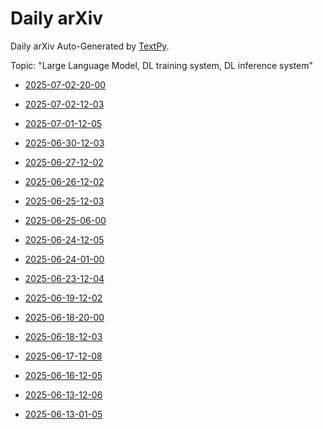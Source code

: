 # Daily arXiv

Daily arXiv Auto-Generated by [TextPy](https://github.com/yezhengmao1/TextPy).

Topic: "Large Language Model, DL training system, DL inference system"

* [2025-07-02-20-00](https://linx.yezhem.com/2025-07-02-20-00.md)

* [2025-07-02-12-03](https://linx.yezhem.com/2025-07-02-12-03.md)

* [2025-07-01-12-05](https://linx.yezhem.com/2025-07-01-12-05.md)

* [2025-06-30-12-03](https://linx.yezhem.com/2025-06-30-12-03.md)

* [2025-06-27-12-02](https://linx.yezhem.com/2025-06-27-12-02.md)

* [2025-06-26-12-02](https://linx.yezhem.com/2025-06-26-12-02.md)

* [2025-06-25-12-03](https://linx.yezhem.com/2025-06-25-12-03.md)

* [2025-06-25-06-00](https://linx.yezhem.com/2025-06-25-06-00.md)

* [2025-06-24-12-05](https://linx.yezhem.com/2025-06-24-12-05.md)

* [2025-06-24-01-00](https://linx.yezhem.com/2025-06-24-01-00.md)

* [2025-06-23-12-04](https://linx.yezhem.com/2025-06-23-12-04.md)

* [2025-06-19-12-02](https://linx.yezhem.com/2025-06-19-12-02.md)

* [2025-06-18-20-00](https://linx.yezhem.com/2025-06-18-20-00.md)

* [2025-06-18-12-03](https://linx.yezhem.com/2025-06-18-12-03.md)

* [2025-06-17-12-08](https://linx.yezhem.com/2025-06-17-12-08.md)

* [2025-06-16-12-05](https://linx.yezhem.com/2025-06-16-12-05.md)

* [2025-06-13-12-06](https://linx.yezhem.com/2025-06-13-12-06.md)

* [2025-06-13-01-05](https://linx.yezhem.com/2025-06-13-01-05.md)

